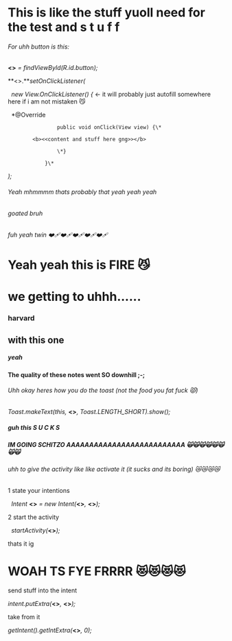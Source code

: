 # This is like the stuff yuoll need for the test and s t u f f



###### For uhh button is this:



**<<the button>>** *= findViewById(R.id.button);*



\*\*<<the button>>.\*\**setOnClickListener(*

                *new View.OnClickListener() {* <- it will probably just autofill somewhere here if i am not mistaken 😼

&nbsp;                   \*@Override

                    public void onClick(View view) {\*

			<b><<content and stuff here gng>></b>

                    \*}

                }\*





*);*



###### Yeah mhmmmm thats probably that yeah yeah yeah

###### 

###### goated bruh

###### 

###### fuh yeah twin ❤️‍🩹❤️‍🩹❤️‍🩹❤️‍🩹❤️‍🩹



# Yeah yeah this is FIRE 😼

# we getting to uhhh......

### harvard

## with this one

##### yeah



#### The quality of these notes went SO downhill ;-;



###### Uhh okay heres how you do the toast (not the food you fat fuck 😾)



*Toast.makeText(this,* **<<the text of the toast like inside it goes here>>***, Toast.LENGTH\_SHORT).show();*



##### guh this S U C K S

##### 

##### IM GOING SCHITZO AAAAAAAAAAAAAAAAAAAAAAAAAA 🙀🙀🙀🙀🙀🙀🙀🙀



###### uhh to give the activity like like activate it (it sucks and its boring) 😿😿😿😿



1 state your intentions



 	*Intent* **<<intent name>>** *= new Intent(*<b><<activity from>></b>*,* **<<activity to>>***);*



2 start the activity



 	*startActivity(*<b><<intent name>></b>*);*



thats it ig



# WOAH TS FYE FRRRR 😻😻😻😻



send stuff into the intent



*intent.putExtra(*<b><<name all caps>></b>*,* <b><<the stuff>></b>*);*



take from it



*getIntent().getIntExtra(*<b><<name all caps>></b>*, 0);*

